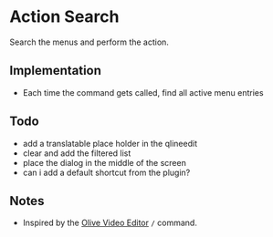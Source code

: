 # Action Search

Search the menus and perform the action.

## Implementation

- Each time the command gets called, find all active menu entries

## Todo

- add a translatable place holder in the qlineedit
- clear and add the filtered list
- place the dialog in the middle of the screen
- can i add a default shortcut from the plugin?

## Notes

- Inspired by the [Olive Video Editor](https://github.com/olive-editor/olive) `/` command.
